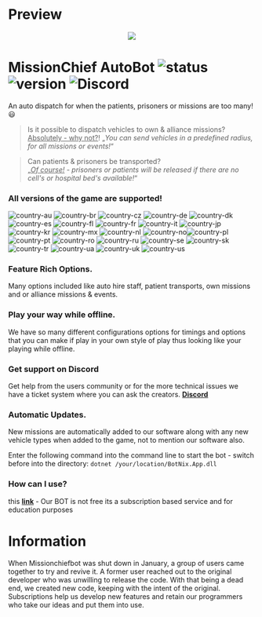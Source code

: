 # Preview

<p align="center">
  <img src="https://imagedelivery.net/95QNzrEeP7RU5l5WdbyrKw/7972e3a6-74ed-46d9-c1cc-b26de4edd200/shopitem" />
</p> 

# MissionChief AutoBot ![status](https://badgen.net/badge/Status/Online/green) ![version](https://badgen.net/badge/Version/1.0/) ![Discord](https://img.shields.io/discord/1073035059810021406.svg?label=AutoBot&logo=discord&logoColor=ffffff&color=7389D8&labelColor=6A7EC2)

An auto dispatch for when the patients, prisoners or missions are too many! :smiley:

> Is it possible to dispatch vehicles to own & alliance missions?<br>
> <ins>Absolutely - why not?</ins>! „_You can send vehicles in a predefined radius, for all missions or events!_“

> Can patients & prisoners be transported?<br>
> „_<ins>Of course!</ins> - prisoners or patients will be released if there are no cell's or hospital bed's available!_“
### **All versions of the game are supported!**
![country-au](https://img.shields.io/badge/AU%3F-yes-green.svg) ![country-br](https://img.shields.io/badge/BR%3F-yes-green.svg) ![country-cz](https://img.shields.io/badge/CZ%3F-yes-green.svg) ![country-de](https://img.shields.io/badge/DE%3F-yes-green.svg) ![country-dk](https://img.shields.io/badge/DK%3F-yes-green.svg) ![country-es](https://img.shields.io/badge/ES%3F-yes-green.svg) ![country-fl](https://img.shields.io/badge/FL%3F-yes-green.svg) ![country-fr](https://img.shields.io/badge/FR%3F-yes-green.svg) ![country-it](https://img.shields.io/badge/IT%3F-yes-green.svg) ![country-jp](https://img.shields.io/badge/JP%3F-yes-green.svg) ![country-kr](https://img.shields.io/badge/KR%3F-yes-green.svg) ![country-mx](https://img.shields.io/badge/MX%3F-yes-green.svg) ![country-nl](https://img.shields.io/badge/NL%3F-yes-green.svg) ![country-no](https://img.shields.io/badge/NO%3F-yes-green.svg)![country-pl](https://img.shields.io/badge/PL%3F-yes-green.svg) ![country-pt](https://img.shields.io/badge/PT%3F-yes-green.svg) ![country-ro](https://img.shields.io/badge/RO%3F-yes-green.svg) ![country-ru](https://img.shields.io/badge/RU%3F-yes-green.svg) ![country-se](https://img.shields.io/badge/SE%3F-yes-green.svg) ![country-sk](https://img.shields.io/badge/SK%3F-yes-green.svg) ![country-tr](https://img.shields.io/badge/TR%3F-yes-green.svg) ![country-ua](https://img.shields.io/badge/UA%3F-yes-green.svg) ![country-uk](https://img.shields.io/badge/UK%3F-yes-green.svg) ![country-us](https://img.shields.io/badge/US%3F-yes-green.svg)
### Feature Rich Options.
Many options included like auto hire staff, patient transports, own missions and or alliance missions & events.

### Play your way while offline.
We have so many different configurations options for timings and options that you can make if play in your own style of play thus looking like your playing while offline.

### Get support on Discord
Get help from the users community or for the more technical issues we have a ticket system where you can ask the creators. **[Discord](https://discord.com/invite/Ra2RdgHMSb)**

### Automatic Updates.
New missions are automatically added to our software along with any new vehicle types when added to the game, not to mention our software also.

Enter the following command into the command line to start the bot - switch before into the directory:
`dotnet /your/location/BotNix.App.dll`

### How can I use?

 this **[link](https://autobots.mysellix.io/)** - Our BOT is not free its a subscription based service and for education purposes 

# Information
When Missionchiefbot was shut down in January, a group of users came together to try and revive it.  A  former user reached out to the original developer who was unwilling to release the code.  With that being a dead end, we created new code, keeping with the intent of the original.  Subscriptions help us develop new features and retain our programmers who take our ideas and put them into use.
